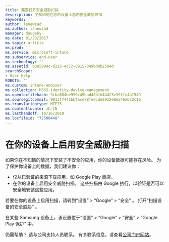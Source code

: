 ```yaml
---
title: 需要打开安全威胁扫描
description: 了解如何在你的设备上启用安全威胁扫描
keywords: ''
author: lenewsad
ms.author: lanewsad
manager: dougeby
ms.date: 01/23/2017
ms.topic: article
ms.prod: ''
ms.service: microsoft-intune
ms.subservice: end-user
ms.technology: ''
ms.assetid: b3e5994c-d215-4c72-8915-349bd0b2504d
searchScope:
- User help
ROBOTS: ''
ms.custom: intune-enduser
ms.collection: M365-identity-device-management
ms.openlocfilehash: 9cba684be990c45bad48bfd44423e39ffe4b1549
ms.sourcegitcommit: 9013f7442bbface78feecde2922e8e546a622c16
ms.translationtype: MTE75
ms.contentlocale: zh-CN
ms.lasthandoff: 10/16/2019
ms.locfileid: "72500448"
---
```

# <a name="enable-security-threat-scans-on-your-device"></a>在你的设备上启用安全威胁扫描 
如果你在不知情的情况下安装了不安全的应用，你的设备数据可能存在风险。 为了保护你设备上的数据，我们建议你： 

* 仅从已验证的来源下载应用，如 Google Play 商店。  
* 在你的设备上启用安全威胁扫描。 这些扫描由 Google 执行，以验证是否可以安全地安装这些应用。  

若要在你的设备上启用扫描，请转到“设置”   > “Google”   > “安全”  。 打开“扫描设备的安全威胁”  。  

在某些 Samsung 设备上，该设置位于“设置”   > “Google”   > “安全”   > “Google Play 保护”  中。

仍需帮助？ 请与公司支持人员联系。 有关联系信息，请查看[公司门户网站](https://go.microsoft.com/fwlink/?linkid=2010980)。 
